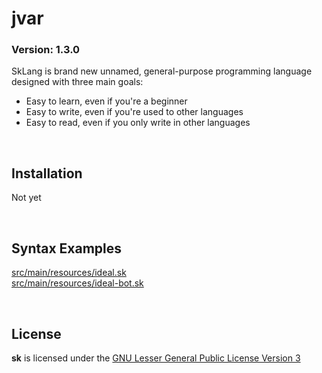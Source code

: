 # jvar
### Version: 1.3.0

SkLang is brand new unnamed, general-purpose programming language designed with three main goals:
- Easy to learn, even if you're a beginner
- Easy to write, even if you're used to other languages
- Easy to read, even if you only write in other languages

<br/>

## Installation

Not yet

<br/>

## Syntax Examples
[src/main/resources/ideal.sk](src/main/resources/ideal.sk) <br/>
[src/main/resources/ideal-bot.sk](src/main/resources/ideal-bot.sk)

<br/>

## License
<b>sk</b> is licensed under the [GNU Lesser General Public License Version 3](https://github.com/Zytekaron/jvar/blob/master/LICENSE)
